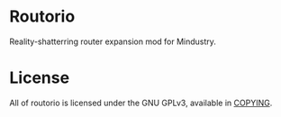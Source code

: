# Routorio
Reality-shatterring router expansion mod for Mindustry.

# License
All of routorio is licensed under the GNU GPLv3, available in [COPYING](/COPYING).
